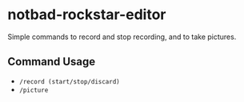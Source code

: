 # notbad-rockstar-editor
Simple commands to record and stop recording, and to take pictures.

## Command Usage
- ``/record (start/stop/discard)`` 
- ``/picture``
